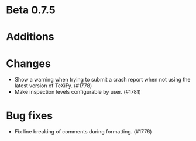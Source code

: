 # Beta 0.7.5

# Additions

# Changes
* Show a warning when trying to submit a crash report when not using the latest version of TeXiFy. (#1778)
* Make inspection levels configurable by user. (#1781)

# Bug fixes
* Fix line breaking of comments during formatting. (#1776)
